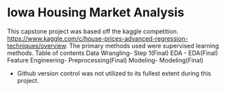 # Iowa Housing Market Analysis
This capstone project was based off the kaggle competition. https://www.kaggle.com/c/house-prices-advanced-regression-techniques/overview. The primary methods used were supervised learning methods. 
Table of contents 
Data Wrangling- Step 1(Final) 
EDA - EDA(Final)
Feature Engineering- Preprocessing(Final)
Modeling- Modeling(Final)

* Github version control was not utilized to its fullest extent during this project. 
